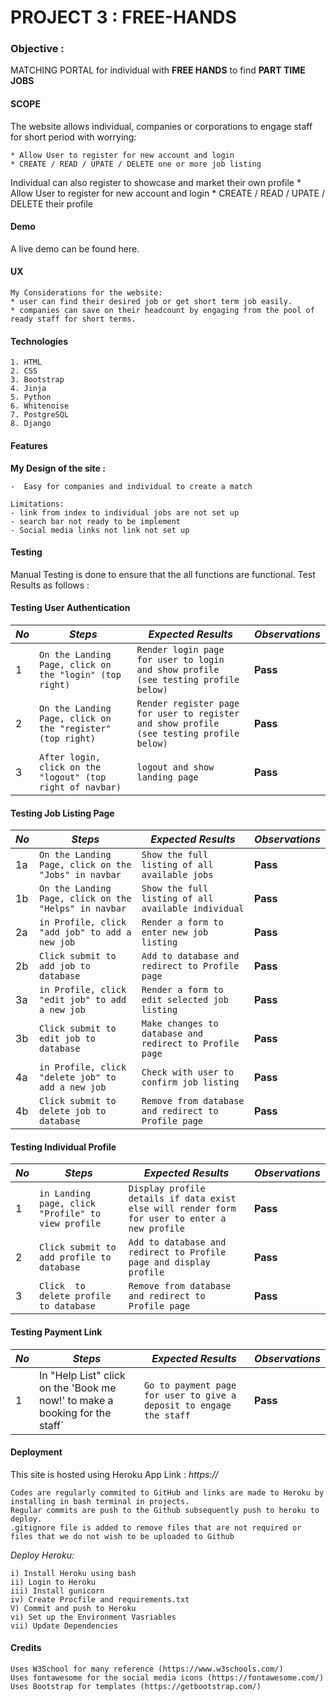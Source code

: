# PROJECT 3 : FREE-HANDS 

### Objective :   
MATCHING PORTAL for individual with **FREE HANDS** to find **PART TIME JOBS**
    
#### SCOPE
The website allows individual, companies or corporations to engage staff for short period with worrying:
    
    * Allow User to register for new account and login 
    * CREATE / READ / UPATE / DELETE one or more job listing 
    
Individual can also register to showcase and market their own profile
    * Allow User to register for new account and login 
    * CREATE / READ / UPATE / DELETE their profile 
    
#### Demo
A live demo can be found here. 

#### UX
    My Considerations for the website:
    * user can find their desired job or get short term job easily.
    * companies can save on their headcount by engaging from the pool of ready staff for short terms.
    

#### Technologies
    1. HTML
    2. CSS 
    3. Bootstrap 
    4. Jinja
    5. Python
    6. Whitenoise 
    7. PostgreSQL
    8. Django 

#### Features
				
**My Design of the site :**

    -  Easy for companies and individual to create a match
    
    Limitations: 
    - link from index to individual jobs are not set up
    - search bar not ready to be implement
    - Social media links not link not set up

#### Testing
Manual Testing is done to ensure that the all functions are functional.
Test Results as follows :

#### Testing User Authentication 
*No* | *Steps* | *Expected Results* | *Observations*
--- | --- | --- | ---
1 | `On the Landing Page, click on the "login" (top right)`| `Render login page for user to login and show profile (see testing profile below)`| **Pass** 
2 | `On the Landing Page, click on the "register" (top right)`| `Render register page for user to register and show profile (see testing profile below)`| **Pass** 
3 | `After login, click on the "logout" (top right of navbar)`| `logout and show landing page`| **Pass** 

#### Testing Job Listing Page
*No* | *Steps* | *Expected Results* | *Observations*
--- | --- | --- | ---
1a | `On the Landing Page, click on the "Jobs" in navbar`| `Show the full listing of all available jobs`| **Pass** 
1b | `On the Landing Page, click on the "Helps" in navbar`| `Show the full listing of all available individual`| **Pass** 
2a | `in Profile, click "add job" to add a new job`| `Render a form to enter new job listing`| **Pass** 
2b | `Click submit to add job to database`| `Add to database and redirect to Profile page`| **Pass** 
3a | `in Profile, click "edit job" to add a new job`| `Render a form to edit selected job listing`| **Pass** 
3b | `Click submit to edit job to database`| `Make changes to database and redirect to Profile page`| **Pass** 
4a | `in Profile, click "delete job" to add a new job`| `Check with user to confirm job listing`| **Pass** 
4b | `Click submit to delete job to database`| `Remove from database and redirect to Profile page`| **Pass** 

#### Testing Individual Profile
*No* | *Steps* | *Expected Results* | *Observations*
--- | --- | --- | ---
1 | `in Landing page, click "Profile" to view profile`| `Display profile details if data exist else will render form for user to enter a new profile`| **Pass** 
2 | `Click submit to add profile to database`| `Add to database and redirect to Profile page and display profile`| **Pass** 
3 | `Click  to delete profile to database`| `Remove from database and redirect to Profile page`| **Pass** 

#### Testing Payment Link
*No* | *Steps* | *Expected Results* | *Observations*
--- | --- | --- | ---
1 | In "Help List" click on the 'Book me now!' to make a booking for the staff`| `Go to payment page for user to give a deposit to engage the staff `| **Pass** 


#### Deployment
This site is hosted using Heroku App Link : 
_https://_

    Codes are regularly commited to GitHub and links are made to Heroku by installing in bash terminal in projects.
    Regular commits are push to the Github subsequently push to heroku to deploy.
    .gitignore file is added to remove files that are not required or files that we do not wish to be uploaded to Github

_Deploy Heroku:_

    i) Install Heroku using bash
    ii) Login to Heroku
    iii) Install gunicorn
    iv) Create Procfile and requirements.txt
    V) Commit and push to Heroku 
    vi) Set up the Environment Vasriables
    vii) Update Dependencies


#### Credits
    Uses W3School for many reference (https://www.w3schools.com/)
    Uses fontawesome for the social media icons (https://fontawesome.com/)
    Uses Bootstrap for templates (https://getbootstrap.com/)
